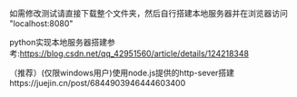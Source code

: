 如需修改测试请直接下载整个文件夹，然后自行搭建本地服务器并在浏览器访问 "localhost:8080"

python实现本地服务器搭建参考:https://blog.csdn.net/qq_42951560/article/details/124218348

（推荐）(仅限windows用户)使用node.js提供的http-sever搭建https://juejin.cn/post/6844903946444603400
